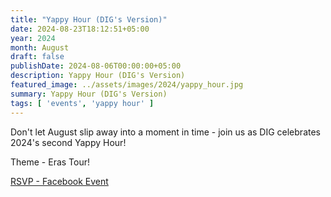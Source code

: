 ```yaml
---
title: "Yappy Hour (DIG's Version)"
date: 2024-08-23T18:12:51+05:00
year: 2024
month: August
draft: false
publishDate: 2024-08-06T00:00:00+05:00
description: Yappy Hour (DIG's Version)
featured_image: ../assets/images/2024/yappy_hour.jpg
summary: Yappy Hour (DIG's Version)
tags: [ 'events', 'yappy hour' ]
---
```



Don't let August slip away into a moment in time - join us as DIG celebrates 2024's second Yappy Hour! 

Theme - Eras Tour! 



<a href="https://www.facebook.com/events/1390416291626344" class="text-white bg-teal-600 focus:ring-4 focus:outline-none focus:ring-[#F7BE38]/50 font-medium rounded-md text-sm px-9 py-5 text-center inline-flex items-center dark:focus:ring-[#F7BE38]/50 me-2 mb-2">RSVP - Facebook Event</a> 